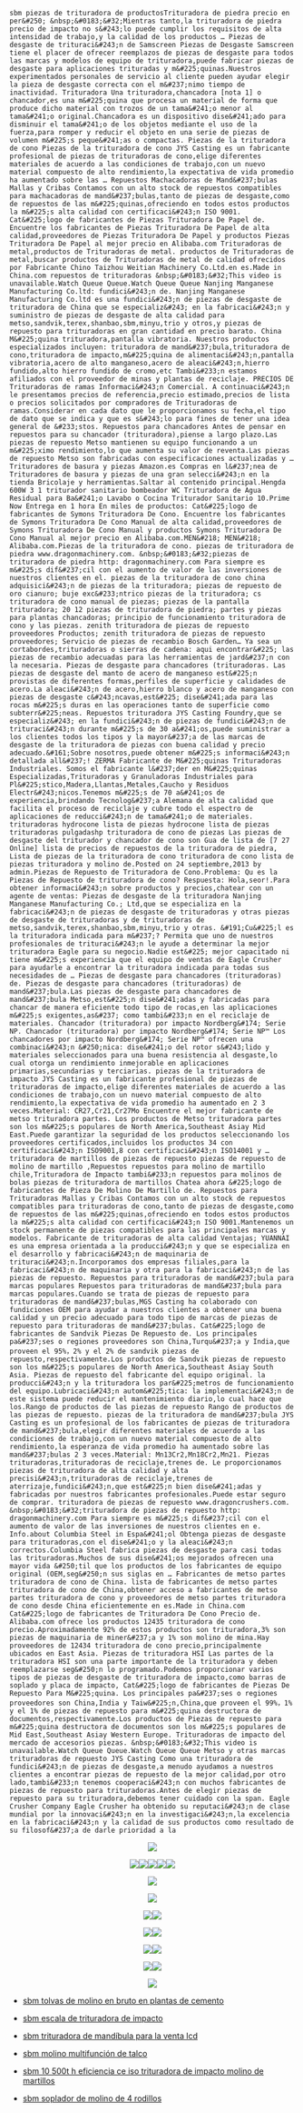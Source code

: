 
```
sbm piezas de trituradora de productosTrituradora de piedra precio en per&#250; &nbsp;&#0183;&#32;Mientras tanto,la trituradora de piedra precio de impacto no s&#243;lo puede cumplir los requisitos de alta intensidad de trabajo,y la calidad de los productos … Piezas de desgaste de trituraci&#243;n de Samscreen Piezas de Desgaste Samscreen tiene el placer de ofrecer reemplazos de piezas de desgaste para todos las marcas y modelos de equipo de trituradora,puede fabricar piezas de desgaste para aplicaciones trituradas y m&#225;quinas.Nuestros experimentados personales de servicio al cliente pueden ayudar elegir la pieza de desgaste correcta con el m&#237;nimo tiempo de inactividad. Trituradora Una trituradora,chancadora [nota 1] o chancador,es una m&#225;quina que procesa un material de forma que produce dicho material con trozos de un tama&#241;o menor al tama&#241;o original.Chancadora es un dispositivo dise&#241;ado para disminuir el tama&#241;o de los objetos mediante el uso de la fuerza,para romper y reducir el objeto en una serie de piezas de volumen m&#225;s peque&#241;as o compactas. Piezas de la trituradora de cono Piezas de la trituradora de cono JYS Casting es un fabricante profesional de piezas de trituradoras de cono,elige diferentes materiales de acuerdo a las condiciones de trabajo,con un nuevo material compuesto de alto rendimiento,la expectativa de vida promedio ha aumentado sobre las … Repuestos Machacadoras de Mand&#237;bulas Mallas y Cribas Contamos con un alto stock de repuestos compatibles para machacadoras de mand&#237;bulas,tanto de piezas de desgaste,como de repuestos de las m&#225;quinas,ofreciendo en todos estos productos la m&#225;s alta calidad con certificaci&#243;n ISO 9001. Cat&#225;logo de fabricantes de Piezas Trituradora De Papel de. Encuentre los fabricantes de Piezas Trituradora De Papel de alta calidad,proveedores de Piezas Trituradora De Papel y productos Piezas Trituradora De Papel al mejor precio en Alibaba.com Trituradoras de metal,productos de Trituradoras de metal. productos de Trituradoras de metal,buscar productos de Trituradoras de metal de calidad ofrecidos por Fabricante Chino Taizhou Weitian Machinery Co.Ltd.en es.Made in China.com repuestos de trituradoras &nbsp;&#0183;&#32;This video is unavailable.Watch Queue Queue.Watch Queue Queue Nanjing Manganese Manufacturing Co.ltd: fundici&#243;n de. Nanjing Manganese Manufacturing Co.ltd es una fundici&#243;n de piezas de desgaste de trituradora de China que se especializ&#243; en la fabricaci&#243;n y suministro de piezas de desgaste de alta calidad para metso,sandvik,terex,shanbao,sbm,minyu,trio y otros,y piezas de repuesto para trituradoras en gran cantidad en precio barato. China M&#225;quina trituradora,pantalla vibratoria. Nuestros productos especializados incluyen: trituradora de mand&#237;bula,trituradora de cono,trituradora de impacto,m&#225;quina de alimentaci&#243;n,pantalla vibratoria,acero de alto manganeso,acero de aleaci&#243;n,hierro fundido,alto hierro fundido de cromo,etc Tambi&#233;n estamos afiliados con el proveedor de minas y plantas de reciclaje. PRECIOS DE Trituradoras de ramas Informaci&#243;n Comercial. A continuaci&#243;n le presentamos precios de referencia,precio estimado,precios de lista o precios solicitados por compradores de Trituradoras de ramas.Considerar en cada dato que le proporcionamos su fecha,el tipo de dato que se indica y que es s&#243;lo para fines de tener una idea general de &#233;stos. Repuestos para chancadores Antes de pensar en repuestos para su chancador (trituradora),piense a largo plazo.Las piezas de repuesto Metso mantienen su equipo funcionando a un m&#225;ximo rendimiento,lo que aumenta su valor de reventa.Las piezas de repuesto Metso son fabricadas con especificaciones actualizadas y … Trituradores de basura y piezas Amazon.es Compras en l&#237;nea de Trituradores de basura y piezas de una gran selecci&#243;n en la tienda Bricolaje y herramientas.Saltar al contenido principal.Hengda 600W 3 1 triturador sanitario bombeador WC Trituradora de Agua Residual para Ba&#241;o Lavabo o Cocina Triturador Sanitario 10.Prime Now Entrega en 1 hora En miles de productos: Cat&#225;logo de fabricantes de Symons Trituradora De Cono. Encuentre los fabricantes de Symons Trituradora De Cono Manual de alta calidad,proveedores de Symons Trituradora De Cono Manual y productos Symons Trituradora De Cono Manual al mejor precio en Alibaba.com.MEN&#218; MEN&#218; Alibaba.com.Piezas de la trituradora de cono. piezas de trituradora de piedra www.dragonmachinery.com. &nbsp;&#0183;&#32;piezas de trituradora de piedra http: dragonmachinery.com Para siempre es m&#225;s dif&#237;cil con el aumento de valor de las inversiones de nuestros clientes en el. piezas de la trituradora de cono china adquisici&#243;n de piezas de la trituradora; piezas de repuesto de oro cianuro; buje exc&#233;ntrico piezas de la trituradora; cs trituradora de cono manual de piezas; piezas de la pantalla trituradora; 20 12 piezas de trituradora de piedra; partes y piezas para plantas chancadoras; principio de funcionamiento trituradora de cono y las piezas. zenith trituradora de piezas de repuesto proveedores Productos; zenith trituradora de piezas de repuesto proveedores; Servicio de piezas de recambio Bosch Garden… Ya sea un cortabordes,trituradoras o sierras de cadena: aqui encontrar&#225; las piezas de recambio adecuadas para las herramientas de jard&#237;n con la necesaria. Piezas de desgaste para chancadores (trituradoras. Las piezas de desgaste del manto de acero de manganeso est&#225;n provistas de diferentes formas,perfiles de superficie y calidades de acero.La aleaci&#243;n de acero,hierro blanco y acero de manganeso con piezas de desgaste c&#243;ncavas,est&#225; dise&#241;ada para las rocas m&#225;s duras en las operaciones tanto de superficie como subterr&#225;neas. Repuestos trituradora JYS Casting Foundry,que se especializ&#243; en la fundici&#243;n de piezas de fundici&#243;n de trituraci&#243;n durante m&#225;s de 30 a&#241;os,puede suministrar a los clientes todos los tipos y la mayor&#237;a de las marcas de desgaste de la trituradora de piezas con buena calidad y precio adecuado.&#161;Sobre nosotros,puede obtener m&#225;s informaci&#243;n detallada all&#237;! ZERMA Fabricante de M&#225;quinas Trituradoras Industriales. Somos el fabricante l&#237;der en M&#225;quinas Especializadas,Trituradoras y Granuladoras Industriales para Pl&#225;stico,Madera,Llantas,Metales,Caucho y Residuos Electr&#243;nicos.Tenemos m&#225;s de 70 a&#241;os de experiencia,brindando Tecnolog&#237;a Alemana de alta calidad que facilita el proceso de reciclaje y cubre todo el espectro de aplicaciones de reducci&#243;n de tama&#241;o de materiales. trituradoras hydrocone lista de piezas hydrocone lista de piezas trituradoras pulgadashp trituradora de cono de piezas Las piezas de desgaste del triturador y chancador de cono son Gua de lista de [7 27 Online] lista de precios de repuestos de la trituradora de piedra, Lista de piezas de la trituradora de cono trituradora de cono lista de piezas trituradora y molino de.Posted on 24 septiembre,2013 by admin.Piezas de Repuesto de Trituradora de Cono.Problema: Qu es la Piezas de Repuesto de trituradora de cono? Respuesta: Hola,seor!.Para obtener informaci&#243;n sobre productos y precios,chatear con un agente de ventas: Piezas de desgaste de la trituradora Nanjing Manganese Manufacturing Co.; Ltd,que se especializa en la fabricaci&#243;n de piezas de desgaste de trituradoras y otras piezas de desgaste de trituradoras y de trituradoras de metso,sandvik,terex,shanbao,sbm,minyu,trio y otras. &#191;Cu&#225;l es la trituradora indicada para m&#237;? Permita que uno de nuestros profesionales de trituraci&#243;n le ayude a determinar la mejor trituradora Eagle para su negocio.Nadie est&#225; mejor capacitado ni tiene m&#225;s experiencia que el equipo de ventas de Eagle Crusher para ayudarle a encontrar la trituradora indicada para todas sus necesidades de … Piezas de desgaste para chancadores (trituradoras) de. Piezas de desgaste para chancadores (trituradoras) de mand&#237;bula.Las piezas de desgaste para chancadores de mand&#237;bula Metso,est&#225;n dise&#241;adas y fabricadas para chancar de manera eficiente todo tipo de rocas,en las aplicaciones m&#225;s exigentes,as&#237; como tambi&#233;n en el reciclaje de materiales. Chancador (trituradora) por impacto Nordberg&#174; Serie NP. Chancador (trituradora) por impacto Nordberg&#174; Serie NP™ Los chancadores por impacto Nordberg&#174; Serie NP™ ofrecen una combinaci&#243;n &#250;nica: dise&#241;o del rotor s&#243;lido y materiales seleccionados para una buena resistencia al desgaste,lo cual otorga un rendimiento inmejorable en aplicaciones primarias,secundarias y terciarias. piezas de la trituradora de impacto JYS Casting es un fabricante profesional de piezas de trituradoras de impacto,elige diferentes materiales de acuerdo a las condiciones de trabajo,con un nuevo material compuesto de alto rendimiento,la expectativa de vida promedio ha aumentado en 2 3 veces.Material: CR27,Cr21,Cr27Mo Encuentre el mejor fabricante de metso trituradora partes. Los productos de Metso trituradora partes son los m&#225;s populares de North America,Southeast Asiay Mid East.Puede garantizar la seguridad de los productos seleccionando los proveedores certificados,incluidos los productos 34 con certificaci&#243;n ISO9001,8 con certificaci&#243;n ISO14001 y … trituradora de martillos de piezas de repuesto piezas de repuesto de molino de martillo ,Repuestos repuestos para molino de martillo chile,Trituradora de Impacto tambi&#233;n repuestos para molinos de bolas piezas de trituradora de martillos Chatea ahora &#225;logo de fabricantes de Pieza De Molino De Martillo de. Repuestos para Trituradoras Mallas y Cribas Contamos con un alto stock de repuestos compatibles para trituradoras de cono,tanto de piezas de desgaste,como de repuestos de las m&#225;quinas,ofreciendo en todos estos productos la m&#225;s alta calidad con certificaci&#243;n ISO 9001.Mantenemos un stock permanente de piezas compatibles para las principales marcas y modelos. Fabricante de trituradoras de alta calidad Ventajas; YUANNAI es una empresa orientada a la producci&#243;n y que se especializa en el desarrollo y fabricaci&#243;n de maquinaria de trituraci&#243;n.Incorporamos dos empresas filiales,para la fabricaci&#243;n de maquinaria y otra para la fabricaci&#243;n de las piezas de repuesto. Repuestos para trituradoras de mand&#237;bula para marcas populares Repuestos para trituradoras de mand&#237;bula para marcas populares.Cuando se trata de piezas de repuesto para trituradoras de mand&#237;bulas,MGS Casting ha colaborado con fundiciones OEM para ayudar a nuestros clientes a obtener una buena calidad y un precio adecuado para todo tipo de marcas de piezas de repuesto para trituradoras de mand&#237;bulas. Cat&#225;logo de fabricantes de Sandvik Piezas De Repuesto de. Los principales pa&#237;ses o regiones proveedores son China,Turqu&#237;a y India,que proveen el 95%，2% y el 2% de sandvik piezas de repuesto,respectivamente.Los productos de Sandvik piezas de repuesto son los m&#225;s populares de North America,Southeast Asiay South Asia. Piezas de repuesto del fabricante del equipo original. la producci&#243;n y la trituradora los par&#225;metros de funcionamiento del equipo.Lubricaci&#243;n autom&#225;tica: la implementaci&#243;n de este sistema puede reducir el mantenimiento diario,lo cual hace que los.Rango de productos de las piezas de repuesto Rango de productos de las piezas de repuesto. piezas de la trituradora de mand&#237;bula JYS Casting es un profesional de los fabricantes de piezas de trituradora de mand&#237;bula,elegir diferentes materiales de acuerdo a las condiciones de trabajo,con un nuevo material compuesto de alto rendimiento,la esperanza de vida promedio ha aumentado sobre las mand&#237;bulas 2 3 veces.Material: Mn13Cr2,Mn18Cr2,Mn21. Piezas trituradoras,trituradoras de reciclaje,trenes de. Le proporcionamos piezas de trituradora de alta calidad y alta precisi&#243;n,trituradoras de reciclaje,trenes de aterrizaje,fundici&#243;n,que est&#225;n bien dise&#241;adas y fabricadas por nuestros fabricantes profesionales.Puede estar seguro de comprar. trituradora de piezas de repuesto www.dragoncrushers.com. &nbsp;&#0183;&#32;trituradora de piezas de repuesto http: dragonmachinery.com Para siempre es m&#225;s dif&#237;cil con el aumento de valor de las inversiones de nuestros clientes en e. Info.about Columbia Steel in Espa&#241;ol Obtenga piezas de desgaste para trituradoras,con el dise&#241;o y la aleaci&#243;n correctos.Columbia Steel fabrica piezas de desgaste para casi todas las trituradoras.Muchos de sus dise&#241;os mejorados ofrecen una mayor vida &#250;til que los productos de los fabricantes de equipo original (OEM,seg&#250;n sus siglas en … Fabricantes de metso partes trituradora de cono de China. lista de fabricantes de metso partes trituradora de cono de China,obtener acceso a fabricantes de metso partes trituradora de cono y proveedores de metso partes trituradora de cono desde China eficientemente en es.Made in China.com Cat&#225;logo de fabricantes de Trituradora De Cono Precio de. Alibaba.com ofrece los productos 12435 trituradora de cono precio.Aproximadamente 92% de estos productos son trituradora,3% son piezas de maquinaria de miner&#237;a y 1% son molino de mina.Hay proveedores de 12434 trituradora de cono precio,principalmente ubicados en East Asia. Piezas de trituradora HSI Las partes de la trituradora HSI son una parte importante de la trituradora y deben reemplazarse seg&#250;n lo programado.Podemos proporcionar varios tipos de piezas de desgaste de trituradora de impacto,como barras de soplado y placa de impacto, Cat&#225;logo de fabricantes de Piezas De Repuesto Para M&#225;quina. Los principales pa&#237;ses o regiones proveedores son China,India y Taiw&#225;n,China,que proveen el 99%，1% y el 1% de piezas de repuesto para m&#225;quina destructora de documentos,respectivamente.Los productos de Piezas de repuesto para m&#225;quina destructora de documentos son los m&#225;s populares de Mid East,Southeast Asiay Western Europe. Trituradoras de impacto del mercado de accesorios piezas. &nbsp;&#0183;&#32;This video is unavailable.Watch Queue Queue.Watch Queue Queue Metso y otras marcas trituradoras de repuesto JYS Casting Como una trituradora de fundici&#243;n de piezas de desgaste,a menudo ayudamos a nuestros clientes a encontrar piezas de repuesto de la mejor calidad,por otro lado,tambi&#233;n tenemos cooperaci&#243;n con muchos fabricantes de piezas de repuesto para trituradoras.Antes de elegir piezas de repuesto para su trituradora,debemos tener cuidado con la span. Eagle Crusher Company Eagle Crusher ha obtenido su reputaci&#243;n de clase mundial por la innovaci&#243;n en la investigaci&#243;n,la excelencia en la fabricaci&#243;n y la calidad de sus productos como resultado de su filosof&#237;a de darle prioridad a la 
```

<div align="center">

<a href="https://es-crusher.shibang-china.com/github&k=sbm+piezas+de+trituradora+de+productos"><img src="https://static.shibang-china.com/es/crusher/logo.jpg"></a>

<a href="https://es-crusher.shibang-china.com/github&k=sbm+piezas+de+trituradora+de+productos"><img src="https://static.shibang-china.com/es/crusher/index.jpg"></a><a href="https://es-crusher.shibang-china.com/material.htmlgithub&k=sbm+piezas+de+trituradora+de+productos"><img src="https://static.shibang-china.com/es/crusher/material.jpg"></a><a href="https://es-crusher.shibang-china.com/application.htmlgithub&k=sbm+piezas+de+trituradora+de+productos"><img src="https://static.shibang-china.com/es/crusher/application.jpg"></a><a href="https://es-crusher.shibang-china.com/aboutus.htmlgithub&k=sbm+piezas+de+trituradora+de+productos"><img src="https://static.shibang-china.com/es/crusher/aboutus.jpg"></a><a href="https://es-crusher.shibang-china.com/contact.htmlgithub&k=sbm+piezas+de+trituradora+de+productos"><img src="https://static.shibang-china.com/es/crusher/contact.jpg"></a>

<a href="https://es-crusher.shibang-china.com/github&k=sbm+piezas+de+trituradora+de+productos"><img src="https://static.shibang-china.com/es/crusher/banner.jpg"></a>

<a href="https://swt.shibang-china.com/github&k=sbm+piezas+de+trituradora+de+productos"><img src="https://static.shibang-china.com/es/crusher/text.jpg"></a>

<a href="https://swt.shibang-china.com/github&k=sbm+piezas+de+trituradora+de+productos"><img src="https://static.shibang-china.com/es/crusher/chat.jpg"></a><a href="https://es-crusher.shibang-china.com/contact.htmlgithub&k=sbm+piezas+de+trituradora+de+productos"><img src="https://static.shibang-china.com/es/crusher/message.jpg"></a>

<a href="https://es-crusher.shibang-china.com/products/pe.htmlgithub&k=sbm+piezas+de+trituradora+de+productos"><img src="https://static.shibang-china.com/es/crusher/pe.jpg"></a><a href="https://es-crusher.shibang-china.com/products/pf.htmlgithub&k=sbm+piezas+de+trituradora+de+productos"><img src="https://static.shibang-china.com/es/crusher/pf.jpg"></a>

<a href="https://es-crusher.shibang-china.com/products/hpt.htmlgithub&k=sbm+piezas+de+trituradora+de+productos"><img src="https://static.shibang-china.com/es/crusher/hpt.jpg"></a><a href="https://es-crusher.shibang-china.com/products/vsi.htmlgithub&k=sbm+piezas+de+trituradora+de+productos"><img src="https://static.shibang-china.com/es/crusher/vsi.jpg"></a>

<a href="https://es-crusher.shibang-china.com/products/klv.htmlgithub&k=sbm+piezas+de+trituradora+de+productos"><img src="https://static.shibang-china.com/es/crusher/klv.jpg"></a><a href="https://es-crusher.shibang-china.com/products/portable.htmlgithub&k=sbm+piezas+de+trituradora+de+productos"><img src="https://static.shibang-china.com/es/crusher/portable.jpg"></a>

<a href="https://swt.shibang-china.com/github&k=sbm+piezas+de+trituradora+de+productos"><img src="https://static.shibang-china.com/es/crusher/case.jpg"></a>

</div>


* [sbm tolvas de molino en bruto en plantas de cemento](sbm%20tolvas%20de%20molino%20en%20bruto%20en%20plantas%20de%20cemento.md)

* [sbm escala de trituradora de impacto](sbm%20escala%20de%20trituradora%20de%20impacto.md)

* [sbm trituradora de mandíbula para la venta lcd](sbm%20trituradora%20de%20mand%C3%ADbula%20para%20la%20venta%20lcd.md)

* [sbm molino multifunción de talco](sbm%20molino%20multifunci%C3%B3n%20de%20talco.md)

* [sbm 10 500t h eficiencia ce iso trituradora de impacto molino de martillos](sbm%2010%20500t%20h%20eficiencia%20ce%20iso%20trituradora%20de%20impacto%20molino%20de%20martillos.md)

* [sbm soplador de molino de 4 rodillos](sbm%20soplador%20de%20molino%20de%204%20rodillos.md)